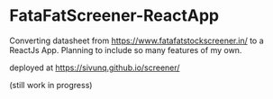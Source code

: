 # FataFatScreener-ReactApp

Converting datasheet from https://www.fatafatstockscreener.in/ to a ReactJs App.
Planning to include so many features of my own.

deployed at https://sivunq.github.io/screener/

(still work in progress)
